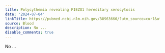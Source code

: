 ```yaml
---
title: Polycythemia revealing PIEZO1 hereditary xerocytosis
date: '2024-07-04'
linkTitle: https://pubmed.ncbi.nlm.nih.gov/38963666/?utm_source=curl&utm_medium=rss&utm_campaign=journals&utm_content=7603509&fc=None&ff=20240704182601&v=2.18.0.post9+e462414
source: Blood
description: No ...
disable_comments: true
---
```

No ...